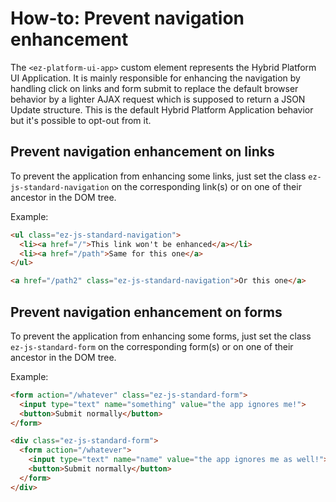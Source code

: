 # How-to: Prevent navigation enhancement

The `<ez-platform-ui-app>` custom element represents the Hybrid Platform UI
Application. It is mainly responsible for enhancing the navigation by handling
click on links and form submit to replace the default browser behavior by a
lighter AJAX request which is supposed to return a JSON Update structure. This
is the default Hybrid Platform Application behavior but it's possible to opt-out
from it.

## Prevent navigation enhancement on links

To prevent the application from enhancing some links, just set the class
`ez-js-standard-navigation` on the corresponding link(s) or on one of their
ancestor in the DOM tree.

Example:

```html
<ul class="ez-js-standard-navigation">
  <li><a href="/">This link won't be enhanced</a></li>
  <li><a href="/path">Same for this one</a>
</ul>

<a href="/path2" class="ez-js-standard-navigation">Or this one</a>
```

## Prevent navigation enhancement on forms

To prevent the application from enhancing some forms, just set the class
`ez-js-standard-form` on the corresponding form(s) or on one of their ancestor
in the DOM tree.

Example:

```html
<form action="/whatever" class="ez-js-standard-form">
  <input type="text" name="something" value="the app ignores me!">
  <button>Submit normally</button>
</form>

<div class="ez-js-standard-form">
  <form action="/whatever">
    <input type="text" name="name" value="the app ignores me as well!">
    <button>Submit normally</button>
  </form>
</div>
```
